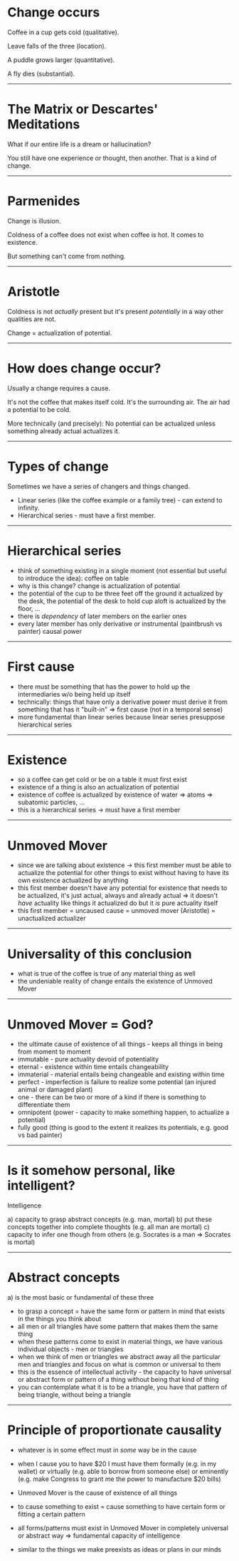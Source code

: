 # Change occurs

Coffee in a cup gets cold (qualitative).

Leave falls of the three (location).

A puddle grows larger (quantitative).

A fly dies (substantial).

---

# The Matrix or Descartes' Meditations

What if our entire life is a dream or hallucination?

You still have one experience or thought, then another. That is a kind of change.

---

# Parmenides

Change is illusion.

Coldness of a coffee does not exist when coffee is hot. It comes to existence.

But something can't come from nothing.

---

# Aristotle

Coldness is not *actually* present but it's present *potentially* in a way other qualities are not.

Change = actualization of potential.

---

# How does change occur?

Usually a change requires a cause.

It's not the coffee that makes itself cold. It's the surrounding air. The air had a potential to be cold.

More technically (and precisely): No potential can be actualized unless something already actual actualizes it.

---

# Types of change

Sometimes we have a series of changers and things changed.

* Linear series (like the coffee example or a family tree) - can extend to infinity.
* Hierarchical series - must have a first member.

---

# Hierarchical series

* think of something existing in a single moment (not essential but useful to introduce the idea): coffee on table 
* why is this change? change is actualization of potential
* the potential of the cup to be three feet off the ground it actualized by the desk, the potential of the desk to hold cup aloft is actualized by the floor, ...
* there is *dependency* of later members on the earlier ones
* every later member has only derivative or instrumental (paintbrush vs painter) causal power

---

# First cause 

* there must be something that has the power to hold up the intermediaries w/o being held up itself
* technically: things that have only a derivative power must derive it from something that has it "built-in" => first cause (not in a temporal sense)
* more fundamental than linear series because linear series presuppose hierarchical series

---

# Existence

* so a coffee can get cold or be on a table it must first exist
* existence of a thing is also an actualization of potential
* existence of coffee is actualized by existence of water => atoms => subatomic particles, ...
* this is a hierarchical series -> must have a first member

---

# Unmoved Mover

* since we are talking about existence -> this first member must be able to actualize the potential for other things to exist without having to have its own existence actualized by anything
* this first member doesn't have any potential for existence that needs to be actualized, it's just actual, always and already actual => it doesn't *have* actuality like things it actualized do but it *is* pure actuality itself
* this first member = uncaused cause = unmoved mover (Aristotle) = unactualized actualizer

---

# Universality of this conclusion

* what is true of the coffee is true of any material thing as well
* the undeniable reality of change entails the existence of Unmoved Mover

---

# Unmoved Mover = God?

* the ultimate cause of existence of all things - keeps all things in being from moment to moment
* immutable - pure actuality devoid of potentiality
* eternal - existence within time entails changeability
* immaterial - material entails being changeable and existing within time
* perfect - imperfection is failure to realize some potential (an injured animal or damaged plant)
* one - there can be two or more of a kind if there is something to differentiate them
* omnipotent (power - capacity to make something happen, to actualize a potential)
* fully good (thing is good to the extent it realizes its potentials, e.g. good vs bad painter)

---

# Is it somehow personal, like intelligent?

Intelligence

a) capacity to grasp abstract concepts (e.g. man, mortal)
b) put these concepts together into complete thoughts (e.g. all man are mortal)
c) capacity to infer one though from others (e.g. Socrates is a man => Socrates is mortal)

---

# Abstract concepts

a) is the most basic or fundamental of these three

* to grasp a concept = have the same form or pattern in mind that exists in the things you think about
* all men or all triangles have some pattern that makes them the same thing
* when these patterns come to exist in material things, we have various individual objects - men or triangles
* when we think of men or triangles we abstract away all the particular men and triangles and focus on what is common or universal to them
* this is the essence of intellectual activity - the capacity to have universal or abstract form or pattern of a thing without being that kind of thing
* you can contemplate what it is to be a triangle, you have that pattern of being triangle, without being a triangle

---

# Principle of proportionate causality

* whatever is in some effect must in *some* way be in the cause
* when I cause you to have $20 I must have them formally (e.g. in my wallet) or virtually (e.g. able to borrow from someone else) or eminently (e.g. make Congress to grant me the power to manufacture $20 bills)

* Unmoved Mover is the cause of existence of all things
* to cause something to exist = cause something to have certain form or fitting a certain pattern
* all forms/patterns must exist in Unmoved Mover in completely universal or abstract way => fundamental capacity of intelligence
* similar to the things we make preexists as ideas or plans in our minds 
